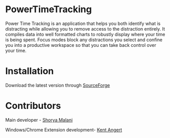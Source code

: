 # PowerTimeTracking
Power Time Tracking is an application that helps you both identify what is distracting while allowing you to remove access to the distraction entirely. It compiles data into well formatted charts to robustly display where your time is being spent. Focus modes block any distractions you select and confine you into a productive workspace so that you can take back control over your time.
# Installation
Download the latest version through [SourceForge](https://sourceforge.net/projects/powertimetracking/)


# Contributors
Main developer - [Shorya Malani](https://github.com/shoryamalani)

Windows/Chrome Extension development- [Kent Angert](https://github.com/keckothedragon)
